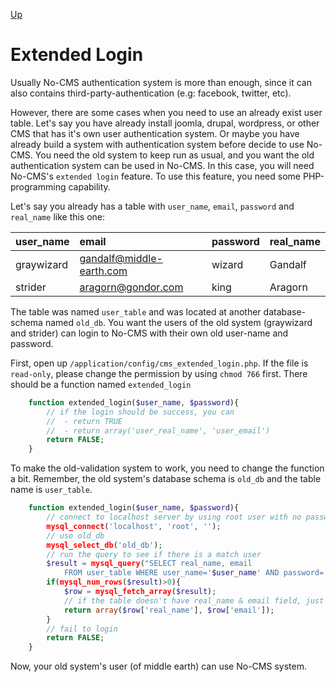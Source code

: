 [Up](../tutorial.md)

Extended Login
==============

Usually No-CMS authentication system is more than enough, since it can also contains third-party-authentication (e.g: facebook, twitter, etc). 

However, there are some cases when you need to use an already exist user table. Let's say you have already install joomla, drupal, wordpress, or other CMS that has it's own user authentication system. Or maybe you have already build a system with authentication system before decide to use No-CMS. You need the old system to keep run as usual, and you want the old authentication system can be used in No-CMS. In this case, you will need No-CMS's `extended login` feature. To use this feature, you need some PHP-programming capability.

Let's say you already has a table with `user_name`, `email`, `password` and `real_name` like this one:

| user_name  | email                      | password | real_name |
| :--------- | :------------------------- | :------- | :-------- |
| graywizard | gandalf@middle-earth.com   | wizard   | Gandalf   |
| strider    | aragorn@gondor.com         | king     | Aragorn   |

The table was named `user_table` and was located at another database-schema named `old_db`. You want the users of the old system (graywizard and strider) can login to No-CMS with their own old user-name and password.

First, open up `/application/config/cms_extended_login.php`. If the file is `read-only`, please change the permission by using `chmod 766` first. There should be a function named `extended_login`

```php
    function extended_login($user_name, $password){
        // if the login should be success, you can 
        //  - return TRUE
        //  - return array('user_real_name', 'user_email')
        return FALSE;
    }
```

To make the old-validation system to work, you need to change the function a bit. Remember, the old system's database schema is `old_db` and the table name is `user_table`.

```php
    function extended_login($user_name, $password){
        // connect to localhost server by using root user with no password
        mysql_connect('localhost', 'root', '');
        // use old_db
        mysql_select_db('old_db');
        // run the query to see if there is a match user
        $result = mysql_query("SELECT real_name, email 
            FROM user_table WHERE user_name='$user_name' AND password='$password'");
        if(mysql_num_rows($result)>0){
            $row = mysql_fetch_array($result);
            // if the table doesn't have real_name & email field, just return TRUE otherwise, it is better to return an array
            return array($row['real_name'], $row['email']);
        }
        // fail to login
        return FALSE;
    }
```

Now, your old system's user (of middle earth) can use No-CMS system.